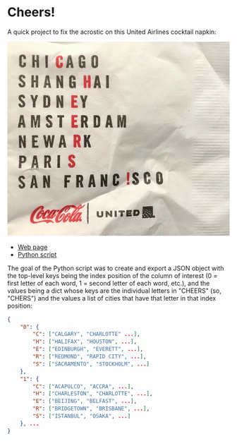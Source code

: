 # Cheers!
A quick project to fix the acrostic on this United Airlines cocktail napkin:

![can u believe this](napkin.jpg)

- [Web page](https://codywinchester.com/cheers)
- [Python script](https://github.com/cjwinchester/cheers/blob/main/noodle.py)

The goal of the Python script was to create and export a JSON object with the top-level keys being the index position of the column of interest (0 = first letter of each word, 1 = second letter of each word, etc.), and the values being a dict whose keys are the individual letters in "CHEERS" (so, "CHERS") and the values a list of cities that have that letter in that index position:

```json
{
    "0": {
        "C": ["CALGARY", "CHARLOTTE" ...],
        "H": ["HALIFAX", "HOUSTON", ...],
        "E": ["EDINBURGH", "EVERETT", ...],
        "R": ["REDMOND", "RAPID CITY", ...],
        "S": ["SACRAMENTO", "STOCKHOLM", ...]
    },
    "1": {
        "C": ["ACAPULCO", "ACCRA", ...],
        "H": ["CHARLESTON", "CHARLOTTE", ...],
        "E": ["BEIJING", "BELFAST", ...],
        "R": ["BRIDGETOWN", "BRISBANE", ...],
        "S": ["ISTANBUL", "OSAKA", ...]
    }, ...
}
```